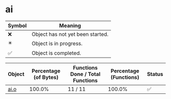 # ai
| Symbol | Meaning 
| ------------- | ------------- 
| :x: | Object has not yet been started. 
| :eight_pointed_black_star: | Object is in progress. 
| :white_check_mark: | Object is completed. 


| Object | Percentage (of Bytes) | Functions Done / Total Functions | Percentage (Functions) | Status 
| ------------- | ------------- | ------------- | ------------- | ------------- 
| [ai.o](https://github.com/shibbo/Petari/blob/master/docs/lib/RVL_SDK/ai/ai.md) | 100.0% | 11 / 11 | 100.0% | :white_check_mark: 
